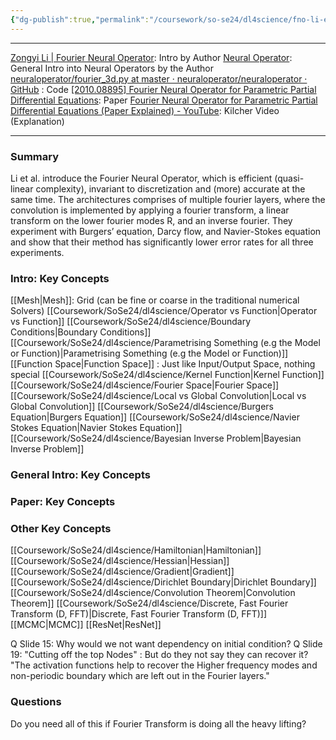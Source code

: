 ```yaml
---
{"dg-publish":true,"permalink":"/coursework/so-se24/dl4science/fno-li-et-al-links-key-concepts/","noteIcon":""}
---
```


---
[Zongyi Li | Fourier Neural Operator](https://zongyi-li.github.io/blog/2020/fourier-pde/): Intro by Author
[Neural Operator](https://zongyi-li.github.io/neural-operator/): General Intro into Neural Operators by the Author
[neuraloperator/fourier\_3d.py at master · neuraloperator/neuraloperator · GitHub](https://github.com/neuraloperator/neuraloperator/blob/master/fourier_3d.py) : Code
[[2010.08895] Fourier Neural Operator for Parametric Partial Differential Equations](https://arxiv.org/abs/2010.08895): Paper
[Fourier Neural Operator for Parametric Partial Differential Equations (Paper Explained) - YouTube](https://www.youtube.com/watch?v=IaS72aHrJKE): Kilcher Video (Explanation)

---
### Summary
Li et al. introduce the Fourier Neural Operator, which is efficient (quasi-linear complexity), invariant to discretization and (more) accurate at the same time. The architectures comprises of multiple fourier layers, where the convolution is implemented by applying a fourier transform, a linear transform on the lower fourier modes R, and an inverse fourier. 
They experiment with Burgers’ equation, Darcy flow, and Navier-Stokes equation and show that their method has significantly lower error rates for all three experiments. 


### Intro: Key Concepts
[[Mesh\|Mesh]]: Grid (can be fine or coarse in the traditional numerical Solvers)
[[Coursework/SoSe24/dl4science/Operator vs Function\|Operator vs Function]]
[[Coursework/SoSe24/dl4science/Boundary Conditions\|Boundary Conditions]]
[[Coursework/SoSe24/dl4science/Parametrising Something (e.g the Model or Function)\|Parametrising Something (e.g the Model or Function)]]
[[Function Space\|Function Space]] : Just like Input/Output Space, nothing special
[[Coursework/SoSe24/dl4science/Kernel Function\|Kernel Function]] 
[[Coursework/SoSe24/dl4science/Fourier Space\|Fourier Space]]
[[Coursework/SoSe24/dl4science/Local vs Global Convolution\|Local vs Global Convolution]]
[[Coursework/SoSe24/dl4science/Burgers Equation\|Burgers Equation]]
[[Coursework/SoSe24/dl4science/Navier Stokes Equation\|Navier Stokes Equation]]
[[Coursework/SoSe24/dl4science/Bayesian Inverse Problem\|Bayesian Inverse Problem]]


### General Intro: Key Concepts

### Paper: Key Concepts


### Other Key Concepts

[[Coursework/SoSe24/dl4science/Hamiltonian\|Hamiltonian]]
[[Coursework/SoSe24/dl4science/Hessian\|Hessian]]
[[Coursework/SoSe24/dl4science/Gradient\|Gradient]]
[[Coursework/SoSe24/dl4science/Dirichlet Boundary\|Dirichlet Boundary]]
[[Coursework/SoSe24/dl4science/Convolution Theorem\|Convolution Theorem]]
[[Coursework/SoSe24/dl4science/Discrete, Fast Fourier Transform (D, FFT)\|Discrete, Fast Fourier Transform (D, FFT)]]
[[MCMC\|MCMC]]
[[ResNet\|ResNet]]

Q Slide 15: Why would we not want dependency on initial condition? 
Q Slide 19: "Cutting off the top Nodes" : But do they not say they can recover it?  "The activation functions help to recover the Higher frequency modes and non-periodic boundary which are left out in the Fourier layers."


### Questions

Do you need all of this if Fourier Transform is doing all the heavy lifting? 
